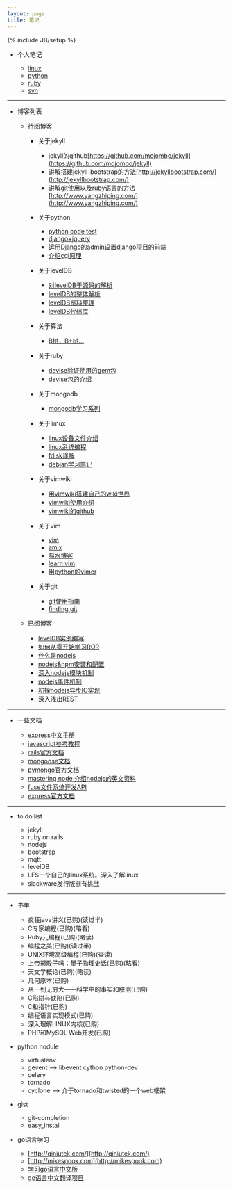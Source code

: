 ```yaml
---
layout: page
title: 笔记
---
```


{% include JB/setup %}

+ 个人笔记

  + [linux](/pages/linux/index.html)
  + [python](/pages/python.html)
  + [ruby](/pages/ruby.html)
  + [svn](/pages/svn-command.html)

***

+ 博客列表

  - 待阅博客

    + 关于jekyll 
      + jekyll的github[https://github.com/mojombo/jekyll](https://github.com/mojombo/jekyll)
      + 讲解搭建jekyll-bootstrap的方法[http://jekyllbootstrap.com/](http://jekyllbootstrap.com/)
      + 讲解git使用以及ruby语言的方法 [http://www.yangzhiping.com/](http://www.yangzhiping.com/)
    
    + 关于python 
      + [python code test](http://docs.python-guide.org/en/latest/writing/tests/#the-basics)
      + [django+jquery](http://blog.csdn.net/thinkinside/article/details/7269378)
      + [运用Django的admin设置django项目的前端](http://blog.chinaunix.net/uid-20306166-id-687533.html)
      + [介绍cgi原理](http://www.mike.org.cn/articles/what-is-cgi-fastcgi-php-fpm-spawn-fcgi/)
    
    + 关于levelDB
      + [对levelDB于源码的解析](http://blog.xiaoheshang.info/?cat=26)
      + [levelDB的整体解析](http://www.cnblogs.com/haippy/archive/2011/12/04/2276064.html)
      + [levelDB资料整理](http://hideto.iteye.com/blog/1328921)
      + [levelDB代码库](http://code.google.com/p/leveldb/)
    
    + 关于算法
      + [B树，B+树...](http://blog.csdn.net/v_JULY_v/article/details/6530142)
    
    + 关于ruby
      + [devise验证使用的gem包](https://github.com/plataformatec/devise)
      + [devise包的介绍](http://hlee.iteye.com/blog/673058)
    
    + 关于mongodb
      + [mongodb学习系列](http://www.cnblogs.com/huangxincheng/category/355399.html)
    
    + 关于limux
      + [linux设备文件介绍](http://lamp.linux.gov.cn/Linux/device_files.html)
      + [linux系统编程](http://blog.csdn.net/woshixingaaa/article/category/719756)
      + [fdisk详解](http://blog.csdn.net/liumang_D/article/details/3895747)
      + [debian学习笔记](http://man.chinaunix.net/linux/debian/debian_learning/index.html)

    + 关于vimwiki
      + [用vimwiki搭建自己的wiki世界](http://wiki.ktmud.com/tips/vim/vimwiki-guide.html)
      + [vimwiki使用介绍](http://www.berlinix.com/VimWiki.html#toc_1.1)
      + [vimwiki的github](https://github.com/vim-scripts/vimwiki)
    
    + 关于vim
      + [vim](http://wiki.hotoo.me/Vim.html)
      + [amix](http://amix.dk/blog/post/19486)
      + [易水博客](http://easwy.com/blog/archives/advanced-vim-skills-introduce-vimrc/)
      + [learn vim](http://yannesposito.com/Scratch/en/blog/Learn-Vim-Progressively/)
      + [用python的vimer](http://sontek.net/blog/detail/turning-vim-into-a-modern-python-ide)

    + 关于git
      + [git使用指南](https://sites.google.com/a/kingofat.com/wiki/git-tutorial)
      + [finding git](http://blog.jayway.com/2012/01/25/finding-with-git/)

  - 已阅博客

    + [levelDB实例编写](http://qiuqiang1985.iteye.com/blog/1255365)
    + [如何从零开始学习ROR](http://huacnlee.com/blog/how-to-start-learning-ruby-on-rails/)
    + [什么是nodejs](http://www.infoq.com/cn/articles/what-is-nodejs)
    + [nodejs&npm安装和配置](http://www.infoq.com/cn/articles/nodejs-npm-install-config)
    + [深入nodejs模块机制](http://www.infoq.com/cn/articles/nodejs-module-mechanism)
    + [nodejs事件机制](http://www.infoq.com/cn/articles/tyq-nodejs-event)
    + [初探nodejs异步IO实现](http://www.infoq.com/cn/articles/nodejs-asynchronous-io)
    + [深入浅出REST](http://www.infoq.com/cn/articles/rest-introduction)

*** 

+ 一些文档

  + [express中文手册](http://www.csser.com/board/4f77e6f996ca600f78000936#manual/creating-a-server)
  + [javascript参考教程](http://www.jb51.net/shouce/javascript/)
  + [rails官方文档](http://guides.rubyonrails.org/getting_started.html)
  + [mongoose文档](http://mongoosejs.com/)
  + [pymongo官方文档](http://api.mongodb.org/python/2.0.1/tutorial.html#indexing)
  + [mastering node 介绍nodejs的英文资料](http://visionmedia.github.com/masteringnode/book.html)
  + [fuse文件系统开发API](http://fuse.sourceforge.net/)
  + [express官方文档](http://expressjs.com/)

***

+ to do list

  + jekyll
  + ruby on rails
  + nodejs
  + bootstrap
  + mqtt
  + levelDB
  + LFS一个自己的linux系统。深入了解linux
  + slackware发行版挺有挑战

***

+ 书单

  + 疯狂java讲义(已购)(读过半)
  + C专家编程(已购)(略看)
  + Ruby元编程(已购)(略读)
  + 编程之美(已购)(读过半)
  + UNIX环境高级编程(已购)(查读)
  + 上帝掷骰子吗：量子物理史话(已购)(略看)
  + 天文学概论(已购)(略读)
  + 几何原本(已购)
  + 从一到无穷大——科学中的事实和臆测(已购)
  + C陷阱与缺陷(已购)
  + C和指针(已购)
  + 编程语言实现模式(已购)
  + 深入理解LINUX内核(已购)
  + PHP和MySQL Web开发(已购)
  

+ python nodule

  + virtualenv
  + gevent --> libevent cython python-dev
  + celery
  + tornado
  + cyclone --> 介于tornado和twisted的一个web框架 

+ gist
  + git-completion
  + easy_install

+ go语言学习

  + [http://qiniutek.com/](http://qiniutek.com/)
  + [http://mikespook.com](http://mikespook.com)
  + [学习go语言中文版](http://www.mikespook.com/learning-go/)
  + [go语言中文翻译项目](http://code.google.com/p/golang-china/wiki/go_tutorial)
